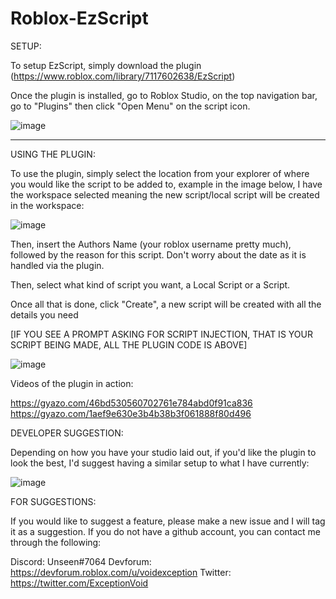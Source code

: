 # Roblox-EzScript

SETUP:

To setup EzScript, simply download the plugin (https://www.roblox.com/library/7117602638/EzScript)

Once the plugin is installed, go to Roblox Studio, on the top navigation bar, go to "Plugins" then click "Open Menu" on the script icon.

![image](https://user-images.githubusercontent.com/70583179/126090993-bf588104-12c7-4a18-83cc-036cd2a7b82a.png)


--------

USING THE PLUGIN:

To use the plugin, simply select the location from your explorer of where you would like the script to be added to, example in the image below, I have the workspace selected
meaning the new script/local script will be created in the workspace:

![image](https://user-images.githubusercontent.com/70583179/126091042-5e71228a-2d3c-4d5d-bc98-098a988673cf.png)


Then, insert the Authors Name (your roblox username pretty much), followed by the reason for this script. Don't worry about the date as it is handled via the plugin.

Then, select what kind of script you want, a Local Script or a Script. 

Once all that is done, click "Create", a new script will be created with all the details you need

[IF YOU SEE A PROMPT ASKING FOR SCRIPT INJECTION, THAT IS YOUR SCRIPT BEING MADE, ALL THE PLUGIN CODE IS ABOVE]

![image](https://user-images.githubusercontent.com/70583179/126091222-9f13a2de-dc77-4d5b-8508-4e54a97d69e2.png)

Videos of the plugin in action:

https://gyazo.com/46bd530560702761e784abd0f91ca836
https://gyazo.com/1aef9e630e3b4b38b3f061888f80d496

DEVELOPER SUGGESTION:

Depending on how you have your studio laid out, if you'd like the plugin to look the best, I'd suggest having a similar setup to what I have currently:

![image](https://user-images.githubusercontent.com/70583179/126091290-35fbef30-9c7f-4fb4-b9e8-b6021a36d4a3.png)

FOR SUGGESTIONS:

If you would like to suggest a feature, please make a new issue and I will tag it as a suggestion. If you do not have a github account,
you can contact me through the following:

Discord: Unseen#7064
Devforum: https://devforum.roblox.com/u/voidexception
Twitter: https://twitter.com/ExceptionVoid
